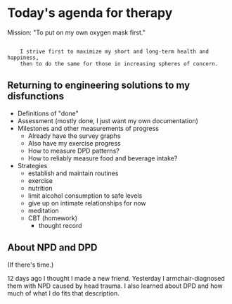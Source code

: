 # Today's agenda for therapy

Mission: "To put on my own oxygen mask first."

```

    I strive first to maximize my short and long-term health and happiness,
    then to do the same for those in increasing spheres of concern.

```

## Returning to engineering solutions to my disfunctions

- Definitions of "done"
- Assessment (mostly done, I just want my own documentation)
- Milestones and other measurements of progress
  - Already have the survey graphs
  - Also have my exercise progress
  - How to measure DPD patterns?
  - How to reliably measure food and beverage intake?
- Strategies
  - establish and maintain routines
  - exercise
  - nutrition
  - limit alcohol consumption to safe levels
  - give up on intimate relationships for now
  - meditation
  - CBT (homework)
    - thought record

## About NPD and DPD

(If there's time.)

12 days ago I thought I made a new friend. Yesterday I armchair-diagnosed them
with NPD caused by head trauma. I also learned about DPD and how much of what
I do fits that description.
